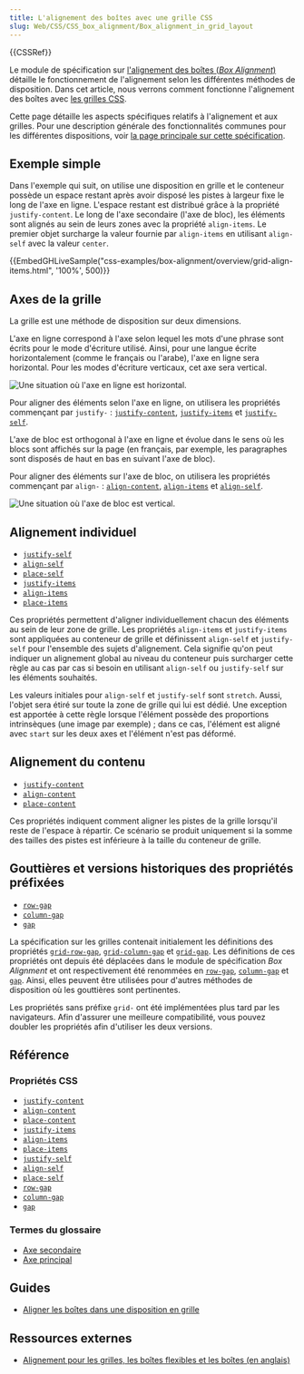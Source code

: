 ```yaml
---
title: L'alignement des boîtes avec une grille CSS
slug: Web/CSS/CSS_box_alignment/Box_alignment_in_grid_layout
---
```


{{CSSRef}}

Le module de spécification sur [l'alignement des boîtes (<i lang="en">Box Alignment</i>)](/fr/docs/Web/CSS/CSS_Box_Alignment) détaille le fonctionnement de l'alignement selon les différentes méthodes de disposition. Dans cet article, nous verrons comment fonctionne l'alignement des boîtes avec [les grilles CSS](/fr/docs/Web/CSS/CSS_Grid_Layout).

Cette page détaille les aspects spécifiques relatifs à l'alignement et aux grilles. Pour une description générale des fonctionnalités communes pour les différentes dispositions, voir [la page principale sur cette spécification](/fr/docs/Web/CSS/CSS_Box_Alignment).

## Exemple simple

Dans l'exemple qui suit, on utilise une disposition en grille et le conteneur possède un espace restant après avoir disposé les pistes à largeur fixe le long de l'axe en ligne. L'espace restant est distribué grâce à la propriété `justify-content`. Le long de l'axe secondaire (l'axe de bloc), les éléments sont alignés au sein de leurs zones avec la propriété `align-items`. Le premier objet surcharge la valeur fournie par `align-items` en utilisant `align-self` avec la valeur `center`.

{{EmbedGHLiveSample("css-examples/box-alignment/overview/grid-align-items.html", '100%', 500)}}

## Axes de la grille

La grille est une méthode de disposition sur deux dimensions.

L'axe en ligne correspond à l'axe selon lequel les mots d'une phrase sont écrits pour le mode d'écriture utilisé. Ainsi, pour une langue écrite horizontalement (comme le français ou l'arabe), l'axe en ligne sera horizontal. Pour les modes d'écriture verticaux, cet axe sera vertical.

![Une situation où l'axe en ligne est horizontal.](inline_axis.png)

Pour aligner des éléments selon l'axe en ligne, on utilisera les propriétés commençant par `justify-`&nbsp;: [`justify-content`](/fr/docs/Web/CSS/justify-content), [`justify-items`](/fr/docs/Web/CSS/justify-items) et [`justify-self`](/fr/docs/Web/CSS/justify-self).

L'axe de bloc est orthogonal à l'axe en ligne et évolue dans le sens où les blocs sont affichés sur la page (en français, par exemple, les paragraphes sont disposés de haut en bas en suivant l'axe de bloc).

Pour aligner des éléments sur l'axe de bloc, on utilisera les propriétés commençant par `align-`&nbsp;: [`align-content`](/fr/docs/Web/CSS/align-content), [`align-items`](/fr/docs/Web/CSS/align-items) et [`align-self`](/fr/docs/Web/CSS/align-self).

![Une situation où l'axe de bloc est vertical.](block_axis.png)

## Alignement individuel

- [`justify-self`](/fr/docs/Web/CSS/justify-self)
- [`align-self`](/fr/docs/Web/CSS/align-self)
- [`place-self`](/fr/docs/Web/CSS/place-self)
- [`justify-items`](/fr/docs/Web/CSS/justify-items)
- [`align-items`](/fr/docs/Web/CSS/align-items)
- [`place-items`](/fr/docs/Web/CSS/place-items)

Ces propriétés permettent d'aligner individuellement chacun des éléments au sein de leur zone de grille. Les propriétés `align-items` et `justify-items` sont appliquées au conteneur de grille et définissent `align-self` et `justify-self` pour l'ensemble des sujets d'alignement. Cela signifie qu'on peut indiquer un alignement global au niveau du conteneur puis surcharger cette règle au cas par cas si besoin en utilisant `align-self` ou `justify-self` sur les éléments souhaités.

Les valeurs initiales pour `align-self` et `justify-self` sont `stretch`. Aussi, l'objet sera étiré sur toute la zone de grille qui lui est dédié. Une exception est apportée à cette règle lorsque l'élément possède des proportions intrinsèques (une image par exemple)&nbsp;; dans ce cas, l'élément est aligné avec `start` sur les deux axes et l'élément n'est pas déformé.

## Alignement du contenu

- [`justify-content`](/fr/docs/Web/CSS/justify-content)
- [`align-content`](/fr/docs/Web/CSS/align-content)
- [`place-content`](/fr/docs/Web/CSS/place-content)

Ces propriétés indiquent comment aligner les pistes de la grille lorsqu'il reste de l'espace à répartir. Ce scénario se produit uniquement si la somme des tailles des pistes est inférieure à la taille du conteneur de grille.

## Gouttières et versions historiques des propriétés préfixées

- [`row-gap`](/fr/docs/Web/CSS/row-gap)
- [`column-gap`](/fr/docs/Web/CSS/column-gap)
- [`gap`](/fr/docs/Web/CSS/gap)

La spécification sur les grilles contenait initialement les définitions des propriétés [`grid-row-gap`](/fr/docs/Web/CSS/row-gap), [`grid-column-gap`](/fr/docs/Web/CSS/column-gap) et [`grid-gap`](/fr/docs/Web/CSS/gap). Les définitions de ces propriétés ont depuis été déplacées dans le module de spécification <i lang="en">Box Alignment</i> et ont respectivement été renommées en [`row-gap`](/fr/docs/Web/CSS/row-gap), [`column-gap`](/fr/docs/Web/CSS/column-gap) et [`gap`](/fr/docs/Web/CSS/gap). Ainsi, elles peuvent être utilisées pour d'autres méthodes de disposition où les gouttières sont pertinentes.

Les propriétés sans préfixe `grid-` ont été implémentées plus tard par les navigateurs. Afin d'assurer une meilleure compatibilité, vous pouvez doubler les propriétés afin d'utiliser les deux versions.

## Référence

### Propriétés CSS

- [`justify-content`](/fr/docs/Web/CSS/justify-content)
- [`align-content`](/fr/docs/Web/CSS/align-content)
- [`place-content`](/fr/docs/Web/CSS/place-content)
- [`justify-items`](/fr/docs/Web/CSS/justify-items)
- [`align-items`](/fr/docs/Web/CSS/align-items)
- [`place-items`](/fr/docs/Web/CSS/place-items)
- [`justify-self`](/fr/docs/Web/CSS/justify-self)
- [`align-self`](/fr/docs/Web/CSS/align-self)
- [`place-self`](/fr/docs/Web/CSS/place-self)
- [`row-gap`](/fr/docs/Web/CSS/row-gap)
- [`column-gap`](/fr/docs/Web/CSS/column-gap)
- [`gap`](/fr/docs/Web/CSS/gap)

### Termes du glossaire

- [Axe secondaire](/fr/docs/Glossary/Cross_Axis)
- [Axe principal](/fr/docs/Glossary/Main_Axis)

## Guides

- [Aligner les boîtes dans une disposition en grille](/fr/docs/Web/CSS/CSS_Grid_Layout/Box_Alignment_in_CSS_Grid_Layout)

## Ressources externes

- [Alignement pour les grilles, les boîtes flexibles et les boîtes (en anglais)](https://www.smashingmagazine.com/2016/11/css-grids-flexbox-box-alignment-new-layout-standard/)
